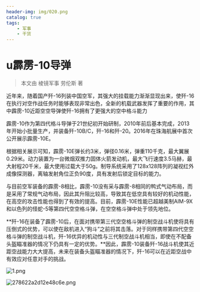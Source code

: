 ```yaml
---
header-img: img/020.png
catalog: true
tags:
    - 军事
    - 干货
---
```


# u霹雳-10导弹
> 本文由 棱镜军事 劳伦斯 著

近年来，随着国产歼-16列装中国空军，其强大的挂载能力渐渐显现出来，使歼-16在执行对空作战任务时能够表现非常出色，全新的机载武器发挥了重要的作用，其中霹雳-10近距空空导弹使歼-16拥有了更强大的空中格斗能力

霹雳-10作为第四代格斗导弹于21世纪初开始研制，2010年前后基本完成，2013年开始小批量生产，并装备歼-10B/C，歼-16和歼-20。2016年在珠海航展中首次公开展示霹雳-10E。

根据相关展示可知，霹雳-10E弹长约3米，弹径0.16米，弹重110千克，最大翼展0.29米。动力装置为一台微烟双推力固体火箭发动机，最大飞行速度3.5马赫，最大射程20千米，最大使用过载大于50g。制导系统采用了128x128阵列的凝视红外成像探测器，离轴发射角位正负90度，具有发射后锁定目标的能力。

与目前空军装备的霹雳-8相比，霹雳-10没有采与霹雳-8相同的鸭式气动布局，而是采用了常规气动布局，因此其升阻比较高，导致其在低空具有较好的机动性能，在高空的攻击性能也得到了有效的提高。目前，霹雳-10E性能已超越美制AIM-9X和以色列的怪蛇-5等第四代空空格斗弹，在空空格斗弹中处于领先地位。

**歼-16在装备了霹雳-10后，在面对携带第三代空空格斗弹的制空战斗机使将具有压倒式的优势，可以使在敌机进入“狗斗”之前将其击落。对于同样携带第四代空空格斗弹的制空战斗机，歼-16优异的机动性与三代制空战斗机相当，即使在不配备头盔瞄准器的情况下仍具有一定的优势。**因此，霹雳-10装备歼-16战斗机使其近距空战能力大大提高，未来在装备头盔瞄准器的情况下，歼-16可以在近距空战中有效应对任意对手的挑战。


![1.png](https://www.z4a.net/images/2018/06/23/1.png)

![278622a2d12e48c6e.png](https://www.z4a.net/images/2018/06/23/278622a2d12e48c6e.png)
